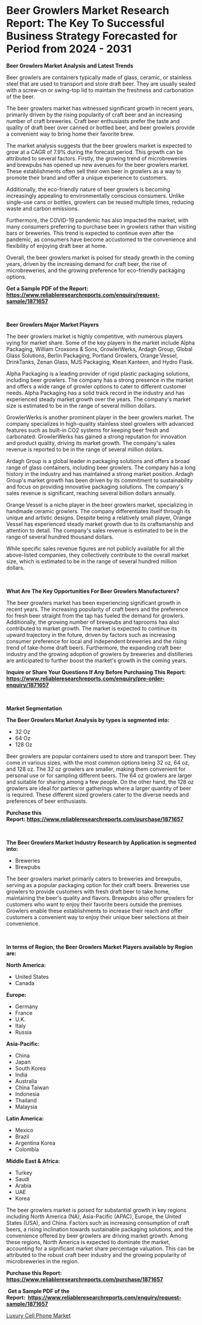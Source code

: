 <p><h1>Beer Growlers Market Research Report: The Key To Successful Business Strategy Forecasted for Period from 2024 - 2031</h1></p><p><strong>Beer Growlers Market Analysis and Latest Trends</strong></p>
<p><p>Beer growlers are containers typically made of glass, ceramic, or stainless steel that are used to transport and store draft beer. They are usually sealed with a screw-on or swing-top lid to maintain the freshness and carbonation of the beer.</p><p>The beer growlers market has witnessed significant growth in recent years, primarily driven by the rising popularity of craft beer and an increasing number of craft breweries. Craft beer enthusiasts prefer the taste and quality of draft beer over canned or bottled beer, and beer growlers provide a convenient way to bring home their favorite brew.</p><p>The market analysis suggests that the beer growlers market is expected to grow at a CAGR of 7.9% during the forecast period. This growth can be attributed to several factors. Firstly, the growing trend of microbreweries and brewpubs has opened up new avenues for the beer growlers market. These establishments often sell their own beer in growlers as a way to promote their brand and offer a unique experience to customers.</p><p>Additionally, the eco-friendly nature of beer growlers is becoming increasingly appealing to environmentally conscious consumers. Unlike single-use cans or bottles, growlers can be reused multiple times, reducing waste and carbon emissions.</p><p>Furthermore, the COVID-19 pandemic has also impacted the market, with many consumers preferring to purchase beer in growlers rather than visiting bars or breweries. This trend is expected to continue even after the pandemic, as consumers have become accustomed to the convenience and flexibility of enjoying draft beer at home.</p><p>Overall, the beer growlers market is poised for steady growth in the coming years, driven by the increasing demand for craft beer, the rise of microbreweries, and the growing preference for eco-friendly packaging options.</p></p>
<p><strong>Get a Sample PDF of the Report:&nbsp; <a href="https://www.reliableresearchreports.com/enquiry/request-sample/1871657">https://www.reliableresearchreports.com/enquiry/request-sample/1871657</a></strong></p>
<p>&nbsp;</p>
<p><strong>Beer Growlers Major Market Players</strong></p>
<p><p>The beer growlers market is highly competitive, with numerous players vying for market share. Some of the key players in the market include Alpha Packaging, William Croxsons & Sons, GrowlerWerks, Ardagh Group, Global Glass Solutions, Berlin Packaging, Portland Growlers, Orange Vessel, DrinkTanks, Zenan Glass, MJS Packaging, Klean Kanteen, and Hydro Flask.</p><p>Alpha Packaging is a leading provider of rigid plastic packaging solutions, including beer growlers. The company has a strong presence in the market and offers a wide range of growler options to cater to different customer needs. Alpha Packaging has a solid track record in the industry and has experienced steady market growth over the years. The company's market size is estimated to be in the range of several million dollars.</p><p>GrowlerWerks is another prominent player in the beer growlers market. The company specializes in high-quality stainless steel growlers with advanced features such as built-in CO2 systems for keeping beer fresh and carbonated. GrowlerWerks has gained a strong reputation for innovation and product quality, driving its market growth. The company's sales revenue is reported to be in the range of several million dollars.</p><p>Ardagh Group is a global leader in packaging solutions and offers a broad range of glass containers, including beer growlers. The company has a long history in the industry and has maintained a strong market position. Ardagh Group's market growth has been driven by its commitment to sustainability and focus on providing innovative packaging solutions. The company's sales revenue is significant, reaching several billion dollars annually.</p><p>Orange Vessel is a niche player in the beer growlers market, specializing in handmade ceramic growlers. The company differentiates itself through its unique and artistic designs. Despite being a relatively small player, Orange Vessel has experienced steady market growth due to its craftsmanship and attention to detail. The company's sales revenue is estimated to be in the range of several hundred thousand dollars.</p><p>While specific sales revenue figures are not publicly available for all the above-listed companies, they collectively contribute to the overall market size, which is estimated to be in the range of several hundred million dollars.</p></p>
<p>&nbsp;</p>
<p><strong>What Are The Key Opportunities For Beer Growlers Manufacturers?</strong></p>
<p><p>The beer growlers market has been experiencing significant growth in recent years. The increasing popularity of craft beers and the preference for fresh beer straight from the tap has fueled the demand for growlers. Additionally, the growing number of brewpubs and taprooms has also contributed to market growth. The market is expected to continue its upward trajectory in the future, driven by factors such as increasing consumer preference for local and independent breweries and the rising trend of take-home draft beers. Furthermore, the expanding craft beer industry and the growing adoption of growlers by breweries and distilleries are anticipated to further boost the market's growth in the coming years.</p></p>
<p><strong>Inquire or Share Your Questions If Any Before Purchasing This Report: <a href="https://www.reliableresearchreports.com/enquiry/pre-order-enquiry/1871657">https://www.reliableresearchreports.com/enquiry/pre-order-enquiry/1871657</a></strong></p>
<p>&nbsp;</p>
<p><strong>Market Segmentation</strong></p>
<p><strong>The Beer Growlers Market Analysis by types is segmented into:</strong></p>
<p><ul><li>32 Oz</li><li>64 Oz</li><li>128 Oz</li></ul></p>
<p><p>Beer growlers are popular containers used to store and transport beer. They come in various sizes, with the most common options being 32 oz, 64 oz, and 128 oz. The 32 oz growlers are smaller, making them convenient for personal use or for sampling different beers. The 64 oz growlers are larger and suitable for sharing among a few people. On the other hand, the 128 oz growlers are ideal for parties or gatherings where a larger quantity of beer is required. These different sized growlers cater to the diverse needs and preferences of beer enthusiasts.</p></p>
<p><strong>Purchase this Report:&nbsp;<a href="https://www.reliableresearchreports.com/purchase/1871657">https://www.reliableresearchreports.com/purchase/1871657</a></strong></p>
<p>&nbsp;</p>
<p><strong>The Beer Growlers Market Industry Research by Application is segmented into:</strong></p>
<p><ul><li>Breweries</li><li>Brewpubs</li></ul></p>
<p><p>The beer growlers market primarily caters to breweries and brewpubs, serving as a popular packaging option for their craft beers. Breweries use growlers to provide customers with fresh draft beer to take home, maintaining the beer's quality and flavors. Brewpubs also offer growlers for customers who want to enjoy their favorite beers outside the premises. Growlers enable these establishments to increase their reach and offer customers a convenient way to enjoy their unique beer selections at their convenience.</p></p>
<p>&nbsp;</p>
<p><strong>In terms of Region, the Beer Growlers Market Players available by Region are:</strong></p>
<p>
    <p> <strong> North America: </strong>
        <ul>
            <li>United States</li>
            <li>Canada</li>
        </ul>
        </p> 
    <p> <strong> Europe: </strong>
        <ul>
            <li>Germany</li>
            <li>France</li>
            <li>U.K.</li>
            <li>Italy</li>
            <li>Russia</li>
        </ul>
        </p> 
    <p> <strong> Asia-Pacific: </strong>
        <ul>
            <li>China</li>
            <li>Japan</li>
            <li>South Korea</li>
            <li>India</li>
            <li>Australia</li>
            <li>China Taiwan</li>
            <li>Indonesia</li>
            <li>Thailand</li>
            <li>Malaysia</li>
        </ul>
        </p> 
    <p> <strong> Latin America: </strong>
        <ul>
            <li>Mexico</li>
            <li>Brazil</li>
            <li>Argentina Korea</li>
            <li>Colombia</li>
        </ul>
        </p> 
    <p> <strong> Middle East & Africa: </strong>
        <ul>
            <li>Turkey</li>
            <li>Saudi</li>
            <li>Arabia</li>
            <li>UAE</li>
            <li>Korea</li>
        </ul>
    </p>
    </p>
<p><p>The beer growlers market is poised for substantial growth in key regions including North America (NA), Asia-Pacific (APAC), Europe, the United States (USA), and China. Factors such as increasing consumption of craft beers, a rising inclination towards sustainable packaging solutions, and the convenience offered by beer growlers are driving market growth. Among these regions, North America is expected to dominate the market, accounting for a significant market share percentage valuation. This can be attributed to the robust craft beer industry and the growing popularity of microbreweries in the region.</p></p>
<p><strong>Purchase this Report: <a href="https://www.reliableresearchreports.com/purchase/1871657">https://www.reliableresearchreports.com/purchase/1871657</a></strong></p>
<p>&nbsp;<strong>Get a Sample PDF of the Report:&nbsp;&nbsp;<a href="https://www.reliableresearchreports.com/enquiry/request-sample/1871657">https://www.reliableresearchreports.com/enquiry/request-sample/1871657</a></strong></p>
<p><strong></strong></p>
<p><p><a href="https://github.com/RoccoManning/Market-Research-Report-List-2/blob/main/luxury-cell-phone-market.md">Luxury Cell Phone Market</a></p></p>